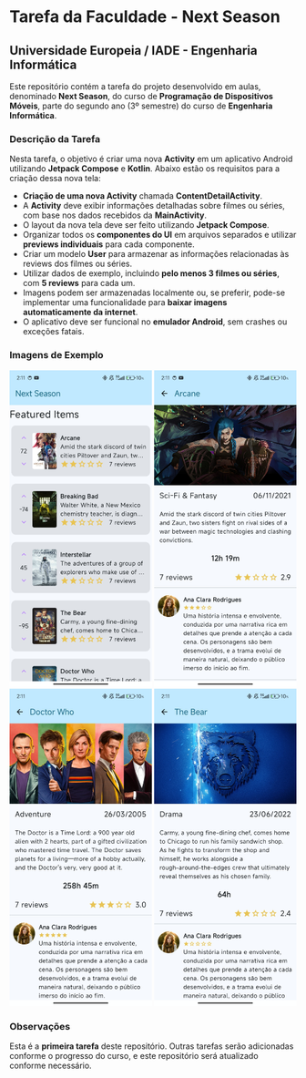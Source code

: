 # Tarefa da Faculdade - Next Season

## Universidade Europeia / IADE - Engenharia Informática
Este repositório contém a tarefa do projeto desenvolvido em aulas, denominado **Next Season**, do curso de **Programação de Dispositivos Móveis**, parte do segundo ano (3º semestre) do curso de **Engenharia Informática**.

### Descrição da Tarefa
Nesta tarefa, o objetivo é criar uma nova **Activity** em um aplicativo Android utilizando **Jetpack Compose** e **Kotlin**. Abaixo estão os requisitos para a criação dessa nova tela:

- **Criação de uma nova Activity** chamada **ContentDetailActivity**.
- A **Activity** deve exibir informações detalhadas sobre filmes ou séries, com base nos dados recebidos da **MainActivity**.
- O layout da nova tela deve ser feito utilizando **Jetpack Compose**.
- Organizar todos os **componentes do UI** em arquivos separados e utilizar **previews individuais** para cada componente.
- Criar um modelo **User** para armazenar as informações relacionadas às reviews dos filmes ou séries.
- Utilizar dados de exemplo, incluindo **pelo menos 3 filmes ou séries**, com **5 reviews** para cada um.
- Imagens podem ser armazenadas localmente ou, se preferir, pode-se implementar uma funcionalidade para **baixar imagens automaticamente da internet**.
- O aplicativo deve ser funcional no **emulador Android**, sem crashes ou exceções fatais.

### Imagens de Exemplo
<img src="screenshots/home_screen.jpg" width="250" title="Screenshot of Home Screen">
<img src="screenshots/detail_arcane.jpg" width="250" title="Screenshot of Detail Screen - Arcane">
<img src="screenshots/detail_doctor_who.jpg" width="250" title="Screenshot of Detail Screen - Doctor Who">
<img src="screenshots/detail_the_bear.jpg" width="250" title="Screenshot of Detail Screen - The Bear">

### Observações

Esta é a **primeira tarefa** deste repositório. Outras tarefas serão adicionadas conforme o progresso do curso, e este repositório será atualizado conforme necessário.